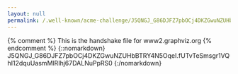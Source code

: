 ```yaml
---
layout: null
permalink: /.well-known/acme-challenge/J5QNGJ_G86DJFZ7pbOCj4DKZGwuNZUHbBTRY4N5OqeI/
---
```

{% comment %} 
    This is the handshake file for www2.graphviz.org
{% endcomment %}
{::nomarkdown}
J5QNGJ_G86DJFZ7pbOCj4DKZGwuNZUHbBTRY4N5OqeI.fUTvTeSmsgr1VQhI12dquUasmMlRIhj67DALNuPpRS0
{:/nomarkdown}
